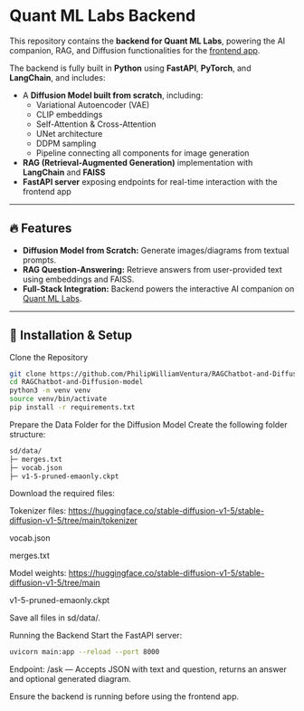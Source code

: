 # Quant ML Labs Backend

This repository contains the **backend for Quant ML Labs**, powering the AI companion, RAG, and Diffusion functionalities for the [frontend app](https://quantmllabs.vercel.app).

The backend is fully built in **Python** using **FastAPI**, **PyTorch**, and **LangChain**, and includes:  

- A **Diffusion Model built from scratch**, including:
  - Variational Autoencoder (VAE)
  - CLIP embeddings
  - Self-Attention & Cross-Attention
  - UNet architecture
  - DDPM sampling
  - Pipeline connecting all components for image generation
- **RAG (Retrieval-Augmented Generation)** implementation with **LangChain** and **FAISS**
- **FastAPI server** exposing endpoints for real-time interaction with the frontend app

---

## 🔥 Features

- **Diffusion Model from Scratch:** Generate images/diagrams from textual prompts.
- **RAG Question-Answering:** Retrieve answers from user-provided text using embeddings and FAISS.
- **Full-Stack Integration:** Backend powers the interactive AI companion on [Quant ML Labs](https://quantmllabs.vercel.app).

---

## 🚀 Installation & Setup

Clone the Repository

```bash
git clone https://github.com/PhilipWilliamVentura/RAGChatbot-and-Diffusion-model.git
cd RAGChatbot-and-Diffusion-model
python3 -m venv venv
source venv/bin/activate
pip install -r requirements.txt
```

Prepare the Data Folder for the Diffusion Model
Create the following folder structure:

```bash
sd/data/
├─ merges.txt
├─ vocab.json
├─ v1-5-pruned-emaonly.ckpt
```

Download the required files:

Tokenizer files:  https://huggingface.co/stable-diffusion-v1-5/stable-diffusion-v1-5/tree/main/tokenizer

vocab.json

merges.txt

Model weights:  https://huggingface.co/stable-diffusion-v1-5/stable-diffusion-v1-5/tree/main

v1-5-pruned-emaonly.ckpt

Save all files in sd/data/.

Running the Backend
Start the FastAPI server:

```bash
uvicorn main:app --reload --port 8000
```
Endpoint: /ask — Accepts JSON with text and question, returns an answer and optional generated diagram.

Ensure the backend is running before using the frontend app.
